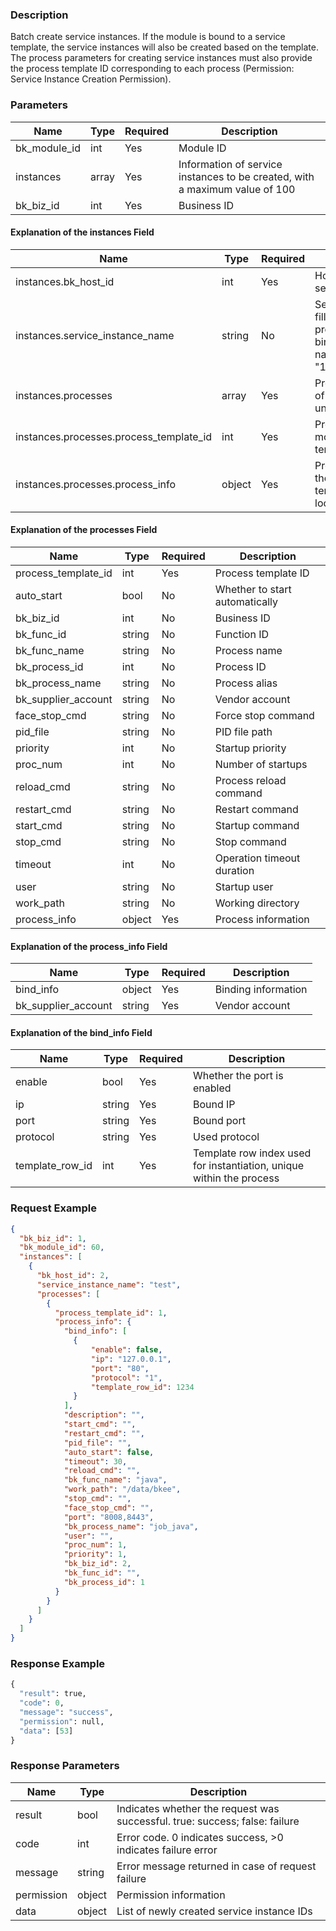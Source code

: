 ### Description

Batch create service instances. If the module is bound to a service template, the service instances will also be created
based on the template. The process parameters for creating service instances must also provide the process template ID
corresponding to each process (Permission: Service Instance Creation Permission).

### Parameters

| Name         | Type  | Required | Description                                                                 |
|--------------|-------|----------|-----------------------------------------------------------------------------|
| bk_module_id | int   | Yes      | Module ID                                                                   |
| instances    | array | Yes      | Information of service instances to be created, with a maximum value of 100 |
| bk_biz_id    | int   | Yes      | Business ID                                                                 |

#### Explanation of the instances Field

| Name                                    | Type   | Required | Description                                                                                                                                                                  |
|-----------------------------------------|--------|----------|------------------------------------------------------------------------------------------------------------------------------------------------------------------------------|
| instances.bk_host_id                    | int    | Yes      | Host ID, the host ID bound to the service instance                                                                                                                           |
| instances.service_instance_name         | string | No       | Service instance name. If not filled, the host IP plus the process name plus the service binding port will be used as the name, in the form of "123.123.123.123_job_java_80" |
| instances.processes                     | array  | Yes      | Process information, information of processes newly created under the service instance                                                                                       |
| instances.processes.process_template_id | int    | Yes      | Process template ID. If the module is not bound to a service template, fill in 0                                                                                             |
| instances.processes.process_info        | object | Yes      | Process instance information. If the process is bound to a template, only the fields not locked in the template are valid                                                    |

#### Explanation of the processes Field

| Name                | Type   | Required | Description                    |
|---------------------|--------|----------|--------------------------------|
| process_template_id | int    | Yes      | Process template ID            |
| auto_start          | bool   | No       | Whether to start automatically |
| bk_biz_id           | int    | No       | Business ID                    |
| bk_func_id          | string | No       | Function ID                    |
| bk_func_name        | string | No       | Process name                   |
| bk_process_id       | int    | No       | Process ID                     |
| bk_process_name     | string | No       | Process alias                  |
| bk_supplier_account | string | No       | Vendor account                 |
| face_stop_cmd       | string | No       | Force stop command             |
| pid_file            | string | No       | PID file path                  |
| priority            | int    | No       | Startup priority               |
| proc_num            | int    | No       | Number of startups             |
| reload_cmd          | string | No       | Process reload command         |
| restart_cmd         | string | No       | Restart command                |
| start_cmd           | string | No       | Startup command                |
| stop_cmd            | string | No       | Stop command                   |
| timeout             | int    | No       | Operation timeout duration     |
| user                | string | No       | Startup user                   |
| work_path           | string | No       | Working directory              |
| process_info        | object | Yes      | Process information            |

#### Explanation of the process_info Field

| Name                | Type   | Required | Description         |
|---------------------|--------|----------|---------------------|
| bind_info           | object | Yes      | Binding information |
| bk_supplier_account | string | Yes      | Vendor account      |

#### Explanation of the bind_info Field

| Name            | Type   | Required | Description                                                          |
|-----------------|--------|----------|----------------------------------------------------------------------|
| enable          | bool   | Yes      | Whether the port is enabled                                          |
| ip              | string | Yes      | Bound IP                                                             |
| port            | string | Yes      | Bound port                                                           |
| protocol        | string | Yes      | Used protocol                                                        |
| template_row_id | int    | Yes      | Template row index used for instantiation, unique within the process |

### Request Example

```json
{
  "bk_biz_id": 1,
  "bk_module_id": 60,
  "instances": [
    {
      "bk_host_id": 2,
      "service_instance_name": "test",
      "processes": [
        {
          "process_template_id": 1,
          "process_info": {
            "bind_info": [
              {
                  "enable": false,
                  "ip": "127.0.0.1",
                  "port": "80",
                  "protocol": "1",
                  "template_row_id": 1234
              }
            ],
            "description": "",
            "start_cmd": "",
            "restart_cmd": "",
            "pid_file": "",
            "auto_start": false,
            "timeout": 30,
            "reload_cmd": "",
            "bk_func_name": "java",
            "work_path": "/data/bkee",
            "stop_cmd": "",
            "face_stop_cmd": "",
            "port": "8008,8443",
            "bk_process_name": "job_java",
            "user": "",
            "proc_num": 1,
            "priority": 1,
            "bk_biz_id": 2,
            "bk_func_id": "",
            "bk_process_id": 1
          }
        }
      ]
    }
  ]
}
```

### Response Example

```python
{
  "result": true,
  "code": 0,
  "message": "success",
  "permission": null,
  "data": [53]
}
```

### Response Parameters

| Name       | Type   | Description                                                                 |
|------------|--------|-----------------------------------------------------------------------------|
| result     | bool   | Indicates whether the request was successful. true: success; false: failure |
| code       | int    | Error code. 0 indicates success, >0 indicates failure error                 |
| message    | string | Error message returned in case of request failure                           |
| permission | object | Permission information                                                      |
| data       | object | List of newly created service instance IDs                                  |
